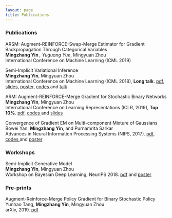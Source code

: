 ```yaml
---
layout: page
title: Publications
---
```

  
### Publications

ARSM: Augment-REINFORCE-Swap-Merge Estimator for Gradient Backpropagation Through Categorical Variables
<br> <span style="font-size:14px"> <b>Mingzhang Yin </b>*, Yuguang Yue*, Mingyuan Zhou  <br>
International Conference on Machine Learning (ICML 2019)
 </span>

Semi-Implicit Variational Inference
<br> <span style="font-size:14px"> **Mingzhang Yin**, Mingyuan Zhou  <br>
International Conference on Machine Learning (ICML 2018), **Long talk**.  [pdf](http://proceedings.mlr.press/v80/yin18b/yin18b.pdf), <a href="https://github.com/mingzhang-yin/mingzhang-yin.github.io/blob/master/assets/pdfs/SIVI_ICML.pdf" target="_blank">slides</a>, <a href="https://github.com/mingzhang-yin/mingzhang-yin.github.io/blob/master/assets/pdfs/SIVI_poster.pdf" target="_blank">poster</a>, <a href="https://github.com/mingzhang-yin/SIVI" target="_blank">codes </a> and <a href="https://vimeo.com/294655456" target="_blank"> talk </a> 
 </span>
 
 
 ARM: Augment-REINFORCE-Merge Gradient for Stochastic Binary Networks 
<br> <span style="font-size:14px"> **Mingzhang Yin**, Mingyuan Zhou  <br>
International Conference on Learning Representations (ICLR, 2019), **Top 10%**.  [pdf](https://openreview.net/pdf?id=S1lg0jAcYm), <a href="https://github.com/mingzhang-yin/ARM-gradient" target="_blank">codes </a> and <a href="https://github.com/mingzhang-yin/mingzhang-yin.github.io/blob/master/assets/pdfs/ARM_slides_binary.pdf" target="_blank">slides </a>
 </span>


Convergence of Gradient EM on Multi-component Mixture of Gaussians
 <br> <span style="font-size:14px"> Bowei Yan, **Mingzhang Yin**, and Purnamrita Sarkar  <br>
Advances in Neural Information Processing Systems (NIPS, 2017).  [pdf](https://papers.nips.cc/paper/7271-convergence-of-gradient-em-on-multi-component-mixture-of-gaussians), <a href="https://github.com/mingzhang-yin/Convergence-of-Gradient-EM-on-Multi-component-Mixture-of-Gaussians">codes </a> and <a href="https://github.com/mingzhang-yin/mingzhang-yin.github.io/blob/master/assets/pdfs/2017nips_poster.pdf">poster </a>  </span>

### Workshops

Semi-Implicit Generative Model
<br> <span style="font-size:14px"> **Mingzhang Yin**, Mingyuan Zhou  <br>
 Workshop on Bayesian Deep Learning, NeurIPS 2018. [pdf](http://bayesiandeeplearning.org/2018/papers/84.pdf) and <a href="https://github.com/mingzhang-yin/mingzhang-yin.github.io/blob/master/assets/pdfs/sigmo_poster.pdf">poster </a> </span>



### Pre-prints
  

Augment-Reinforce-Merge Policy Gradient for Binary Stochastic Policy
<br> <span style="font-size:14px"> Yunhao Tang, **Mingzhang Yin**, Mingyuan Zhou  <br>
arXiv, 2019. [pdf](https://arxiv.org/abs/1903.05284)
  


  

